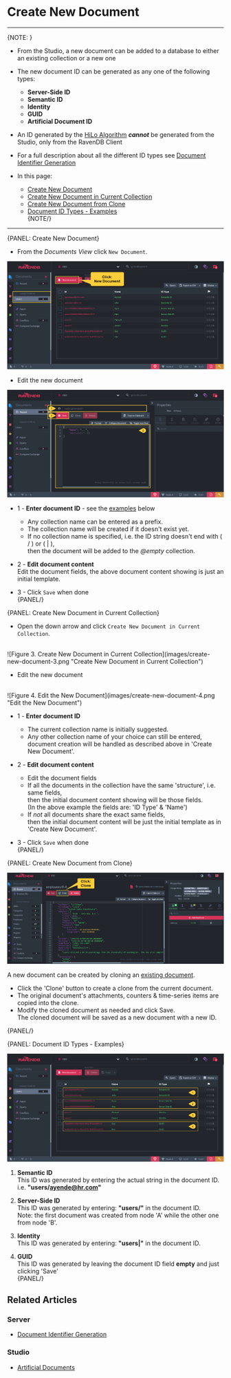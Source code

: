 ﻿# Create New Document
---

{NOTE: }

* From the Studio, a new document can be added to a database to either an existing collection or a new one

* The new document ID can be generated as any one of the following types:  
  * **Server-Side ID**  
  * **Semantic ID**  
  * **Identity**  
  * **GUID**  
  * **Artificial Document ID**  

* An ID generated by the [HiLo Algorithm](../../../client-api/document-identifiers/hilo-algorithm) ***cannot*** be generated from the Studio, only from the RavenDB Client  

* For a full description about all the different ID types see [Document Identifier Generation](../../../server/kb/document-identifier-generation)  

* In this page:  
  * [Create New Document](../../../studio/database/documents/create-new-document#create-new-document)  
  * [Create New Document in Current Collection](../../../studio/database/documents/create-new-document#create-new-document-in-current-collection)  
  * [Create New Document from Clone](../../../studio/database/documents/create-new-document#create-new-document-from-clone)  
  * [Document ID Types - Examples](../../../studio/database/documents/create-new-document#document-id-types---examples)  
{NOTE/}

---

{PANEL: Create New Document}

* From the _Documents View_ click `New Document`.  

![Figure 1. Create New Document](images/create-new-document-1.png "Create New Document")

* Edit the new document  

![Figure 2. Edit the New Document](images/create-new-document-2.png "Edit the New Document")

* 1 - **Enter document ID** - see the [examples](../../../studio/database/documents/create-new-document#document-id-types---examples) below  
  * Any collection name can be entered as a prefix.  
  * The collection name will be created if it doesn't exist yet.  
  * If no collection name is specified, i.e. the ID string doesn't end with ( / ) or ( | ),  
    then the document will be added to the _@empty_ collection.  

* 2 - **Edit document content**    
  Edit the document fields, the above document content showing is just an initial template.  

* 3 - Click `Save` when done  
{PANEL/}

{PANEL: Create New Document in Current Collection}

* Open the down arrow and click `Create New Document in Current Collection`.  
<br/>
![Figure 3. Create New Document in Current Collection](images/create-new-document-3.png "Create New Document in Current Collection")

* Edit the new document  
<br/>
![Figure 4. Edit the New Document](images/create-new-document-4.png "Edit the New Document")

* 1 - **Enter document ID**  
  * The current collection name is initially suggested.  
  * Any other collection name of your choice can still be entered,  
    document creation will be handled as described above in 'Create New Document'.  

* 2 - **Edit document content**  
  * Edit the document fields
  * If all the documents in the collection have the same 'structure', i.e. same fields,  
    then the initial document content showing will be those fields.  
    (In the above example the fields are: 'ID Type' & 'Name')  
  * If _not_ all documents share the exact same fields,  
    then the initial document content will be just the initial template as in 'Create New Document'.  

* 3 - Click `Save` when done  
{PANEL/}

{PANEL: Create New Document from Clone}

![Figure 5. Create New Document from Clone](images/create-new-document-5.png "Create New Document from Clone")

A new document can be created by cloning an [existing document](../../../studio/database/documents/document-view).  

* Click the 'Clone' button to create a clone from the current document.  
* The original document's attachments, counters & time-series items are copied into the clone.  
* Modify the cloned document as needed and click Save.  
  The cloned document will be saved as a new document with a new ID.  

{PANEL/}

{PANEL: Document ID Types - Examples}

![Figure 6. IDs Examples](images/create-new-document-6.png "IDs Examples")

1. **Semantic ID**  
   This ID was generated by entering the actual string in the document ID.  
   i.e. **"users/ayende@hr.com"**  

2. **Server-Side ID**  
   This ID was generated by entering: **"users/"** in the document ID.  
   Note: the first document was created from node 'A' while the other one from node 'B'.  

3. **Identity**  
   This ID was generated by entering: **"users|"** in the document ID.  

4. **GUID**  
   This ID was generated by leaving the document ID field **empty** and just clicking 'Save'  
{PANEL/}

## Related Articles

### Server
- [Document Identifier Generation](../../../server/kb/document-identifier-generation)

### Studio
- [Artificial Documents](../../../studio/database/indexes/create-map-reduce-index#saving-map-reduce-results-in-a-collection-(artificial-documents))
